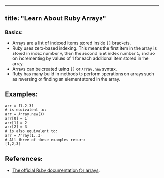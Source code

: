 
---
title: "Learn About Ruby Arrays"
---

### Basics:

*   Arrays are a list of indexed items stored inside `[]` brackets.
*   Ruby uses zero-based indexing. This means the first item in the array is stored in index number `0`, then the second is at index number `1`, and so on incrementing by values of 1 for each additional item stored in the array.
*   Arrays can be created using `[]` or `Array.new` syntax.
*   Ruby has many build in methods to perform operations on arrays such as reversing or finding an element stored in the array.

## Examples:

    arr = [1,2,3]
    # is equivalent to:
    arr = Array.new(3)
    arr[0] = 1
    arr[1] = 2
    arr[2] = 3
    # is also equivalent to:
    arr = Array(1..3)
    # All three of these examples return:
    [1,2,3]

## References:

*   [The official Ruby documentation for arrays](http://ruby-doc.org/core-2.2.0/Array.html).
